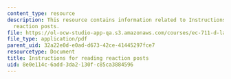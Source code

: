```yaml
---
content_type: resource
description: This resource contains information related to Instructions for reading
  reaction posts.
file: https://ol-ocw-studio-app-qa.s3.amazonaws.com/courses/ec-711-d-lab-energy-spring-2011/8e0e114c6add3da2130fc85ca3884596_MITEC_711S11_read_react.pdf
file_type: application/pdf
parent_uid: 32a22e0d-e0ad-d673-42ce-41445297fce7
resourcetype: Document
title: Instructions for reading reaction posts
uid: 8e0e114c-6add-3da2-130f-c85ca3884596
---
```

